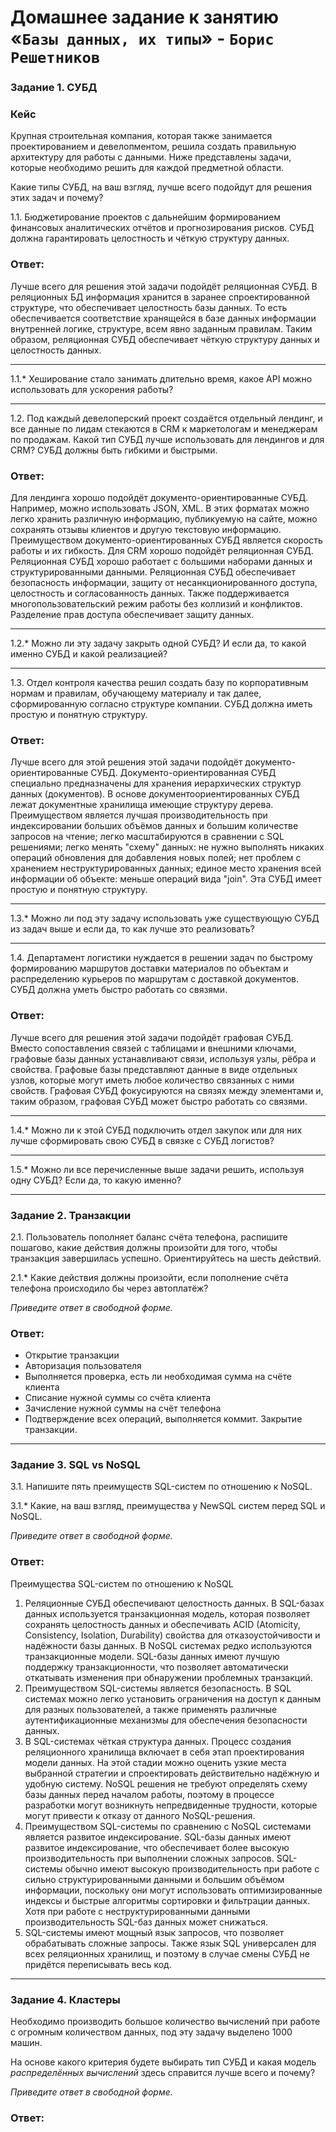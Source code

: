 # Домашнее задание к занятию «`Базы данных, их типы`» - `Борис Решетников`

### Задание 1. СУБД

### Кейс
Крупная строительная компания, которая также занимается проектированием и девелопментом, решила создать 
правильную архитектуру для работы с данными. Ниже представлены задачи, которые необходимо решить для
каждой предметной области. 

Какие типы СУБД, на ваш взгляд, лучше всего подойдут для решения этих задач и почему? 

1.1. Бюджетирование проектов с дальнейшим формированием финансовых аналитических отчётов и прогнозирования рисков.
СУБД должна гарантировать целостность и чёткую структуру данных.

### Ответ:

Лучше всего для решения этой задачи подойдёт реляционная СУБД. В реляционных БД информация хранится в заранее спроектированной структуре, что обеспечивает целостность базы данных. То есть обеспечивается соответствие хранящейся в базе данных информации внутренней логике, структуре, всем явно заданным правилам. Таким образом, реляционная СУБД обеспечивает чёткую структуру данных и целостность данных.

---

1.1.* Хеширование стало занимать длительно время, какое API можно использовать для ускорения работы? 

---

1.2. Под каждый девелоперский проект создаётся отдельный лендинг, и все данные по лидам стекаются в CRM к 
маркетологам и менеджерам по продажам. Какой тип СУБД лучше использовать для лендингов и для CRM? 
СУБД должны быть гибкими и быстрыми.

### Ответ:

Для лендинга хорошо подойдёт документо-ориентированные СУБД. Например, можно использовать JSON, XML. В этих форматах можно легко хранить различную информацию, публикуемую на сайте, можно сохранять отзывы клиентов и другую текстовую информацию. Преимуществом документо-ориентированных СУБД является скорость работы  и их гибкость.
Для CRM хорошо подойдёт реляционная СУБД. Реляционная СУБД хорошо работает с большими наборами данных и структурированными данными. Реляционная СУБД обеспечивает безопасность информации, защиту от несанкционированного доступа, целостность и согласованность данных. Также поддерживается многопользовательский режим работы без коллизий и конфликтов. Разделение прав доступа обеспечивает защиту данных. 

---

1.2.* Можно ли эту задачу закрыть одной СУБД? И если да, то какой именно СУБД и какой реализацией?

---

1.3. Отдел контроля качества решил создать базу по корпоративным нормам и правилам, обучающему материалу 
и так далее, сформированную согласно структуре компании. СУБД должна иметь простую и понятную структуру.

### Ответ:

Лучше всего для этой решения этой задачи подойдёт документо-ориентированные СУБД. Документо-ориентированная СУБД специально предназначены для хранения иерархических структур данных (документов). В основе документоориентированных СУБД лежат документные хранилища имеющие структуру дерева.  Преимуществом является лучшая производительность при индексировании больших объёмов данных и большим количестве запросов на чтение; легко масштабируются в сравнении с SQL решениями; легко менять "схему" данных: не нужно выполнять никаких операций обновления для добавления новых полей; нет проблем с хранением неструктурированных данных; единое место хранения всей информации об объекте: меньше операций вида "join". Эта СУБД имеет простую и понятную структуру.

---

1.3.* Можно ли под эту задачу использовать уже существующую СУБД из задач выше и если да, то как лучше это 
реализовать?

---

1.4. Департамент логистики нуждается в решении задач по быстрому формированию маршрутов доставки материалов 
по объектам и распределению курьеров по маршрутам с доставкой документов. СУБД должна уметь быстро работать
со связями.

### Ответ:

Лучше всего для решения этой задачи подойдёт графовая СУБД. Вместо сопоставления связей с таблицами и внешними ключами, графовые базы данных устанавливают связи, используя узлы, рёбра и свойства. Графовые базы представляют данные в виде отдельных узлов, которые могут иметь любое количество связанных с ними свойств. Графовая СУБД фокусируются на связях между элементами и, таким образом,  графовая СУБД может быстро работать со связями.

---

1.4.* Можно ли к этой СУБД подключить отдел закупок или для них лучше сформировать свою СУБД в связке с СУБД 
логистов?

---

1.5.* Можно ли все перечисленные выше задачи решить, используя одну СУБД? Если да, то какую именно?

---

### Задание 2. Транзакции

2.1. Пользователь пополняет баланс счёта телефона, распишите пошагово, какие действия должны произойти для того, чтобы 
транзакция завершилась успешно. Ориентируйтесь на шесть действий.

2.1.* Какие действия должны произойти, если пополнение счёта телефона происходило бы через автоплатёж?

*Приведите ответ в свободной форме.*

### Ответ:

- Открытие транзакции
- Авторизация пользователя
- Выполняется проверка, есть ли необходимая сумма на счёте клиента
- Списание нужной суммы со счёта клиента
- Зачисление нужной суммы на счёт телефона
- Подтверждение всех операций, выполняется коммит. Закрытие транзакции.

---

### Задание 3. SQL vs NoSQL

3.1. Напишите пять преимуществ SQL-систем по отношению к NoSQL. 

3.1.* Какие, на ваш взгляд, преимущества у NewSQL систем перед SQL и NoSQL.

*Приведите ответ в свободной форме.*

### Ответ:

Преимущества SQL-систем по отношению к NoSQL

1) Реляционные СУБД обеспечивают целостность данных. В SQL-базах данных используется транзакционная модель, которая позволяет сохранять целостность данных и обеспечивать ACID (Atomicity, Consistency, Isolation, Durability) свойства для отказоустойчивости и надёжности базы данных. В NoSQL системах редко используются транзакционные модели. SQL-базы данных имеют лучшую поддержку транзакционности, что позволяет автоматически откатывать изменения при обнаружении проблемных транзакций.
2) Преимуществом SQL-системы является безопасность. В SQL системах можно легко установить ограничения на доступ к данным для разных пользователей, а также применять различные аутентификационные механизмы для обеспечения безопасности данных.
3) В SQL-системах чёткая структура данных. Процесс создания реляционного хранилища включает в себя этап проектирования модели данных. На этой стадии можно оценить узкие места выбранной стратегии и спроектировать действительно надёжную и удобную систему. NoSQL решения не требуют определять схему базы данных перед началом работы, поэтому в процессе разработки могут возникнуть непредвиденные трудности, которые могут привести к отказу от данного NoSQL-решения.
4) Преимуществом SQL-системы по сравнению с NoSQL системами является развитое индексирование. SQL-базы данных имеют развитое индексирование, что обеспечивает более высокую производительность при выполнении сложных запросов. SQL-системы обычно имеют высокую производительность при работе с сильно структурированными данными и большим объёмом информации, поскольку  они могут использовать оптимизированные индексы и быстрые алгоритмы сортировки и фильтрации данных. Хотя при работе с неструктурированными данными производительность SQL-баз данных может снижаться.
5) SQL-системы имеют мощный язык запросов, что позволяет обрабатывать сложные запросы. Также язык SQL универсален для всех реляционных хранилищ, и поэтому в случае смены СУБД не придётся переписывать весь код.

---

### Задание 4. Кластеры

Необходимо производить большое количество вычислений при работе с огромным количеством данных, под эту задачу 
выделено 1000 машин. 

На основе какого критерия будете выбирать тип СУБД и какая модель *распределённых вычислений* 
здесь справится лучше всего и почему?

*Приведите ответ в свободной форме.*

### Ответ: